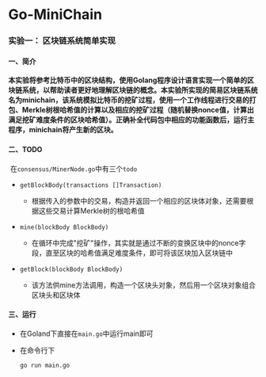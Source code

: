 # Go-MiniChain
### 实验一： 区块链系统简单实现

#### 一、简介

​	**本实验将参考比特币中的区块结构，使用Golang程序设计语言实现一个简单的区块链系统，以帮助读者更好地理解区块链的概念。本实验所实现的简易区块链系统名为minichain，该系统模拟比特币的挖矿过程，使用一个工作线程进行交易的打包、Merkle树根哈希值的计算以及相应的挖矿过程（随机替换nonce值，计算出满足挖矿难度条件的区块哈希值）。正确补全代码包中相应的功能函数后，运行主程序，minichain将产生新的区块。**

#### 二、TODO

​	在`consensus/MinerNode.go`中有三个`todo`

- `getBlockBody(transactions []Transaction)`
  - 根据传入的参数中的交易，构造并返回一个相应的区块体对象，还需要根据这些交易计算Merkle树的根哈希值

- `mine(blockBody BlockBody)`
  - 在循环中完成"挖矿"操作，其实就是通过不断的变换区块中的nonce字段，直至区块的哈希值满足难度条件，即可将该区块加入区块链中
- `getBlock(blockBody BlockBody)`
  - 该方法供mine方法调用，构造一个区块头对象，然后用一个区块对象组合区块头和区块体

#### 三、运行

- 在Goland下直接在`main.go`中运行main即可

- 在命令行下

  ```
  go run main.go
  ```
